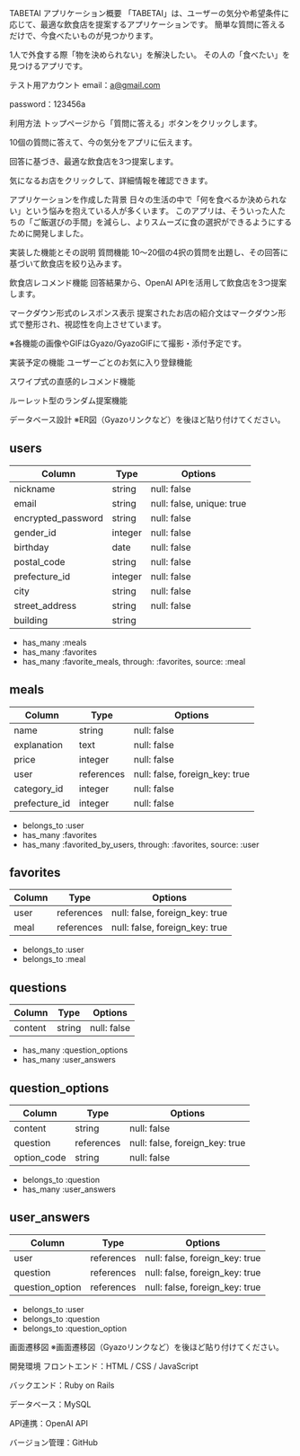 TABETAI
アプリケーション概要
「TABETAI」は、ユーザーの気分や希望条件に応じて、最適な飲食店を提案するアプリケーションです。
簡単な質問に答えるだけで、今食べたいものが見つかります。

1人で外食する際「物を決められない」を解決したい。
その人の「食べたい」を見つけるアプリです。

テスト用アカウント
email：a@gmail.com

password：123456a

利用方法
トップページから「質問に答える」ボタンをクリックします。

10個の質問に答えて、今の気分をアプリに伝えます。

回答に基づき、最適な飲食店を3つ提案します。

気になるお店をクリックして、詳細情報を確認できます。

アプリケーションを作成した背景
日々の生活の中で「何を食べるか決められない」という悩みを抱えている人が多くいます。
このアプリは、そういった人たちの「ご飯選びの手間」を減らし、よりスムーズに食の選択ができるようにするために開発しました。

実装した機能とその説明
質問機能
10〜20個の4択の質問を出題し、その回答に基づいて飲食店を絞り込みます。

飲食店レコメンド機能
回答結果から、OpenAI APIを活用して飲食店を3つ提案します。

マークダウン形式のレスポンス表示
提案されたお店の紹介文はマークダウン形式で整形され、視認性を向上させています。

※各機能の画像やGIFはGyazo/GyazoGIFにて撮影・添付予定です。

実装予定の機能
ユーザーごとのお気に入り登録機能

スワイプ式の直感的レコメンド機能

ルーレット型のランダム提案機能

データベース設計
※ER図（Gyazoリンクなど）を後ほど貼り付けてください。



## users
| Column             | Type   | Options     |
| ------------------ | ------ | ----------- |
| nickname           | string | null: false |
| email              | string | null: false, unique: true |
| encrypted_password | string | null: false |
| gender_id          | integer | null: false |
| birthday           | date   | null: false |
| postal_code        | string | null: false |
| prefecture_id      | integer | null: false |
| city               | string | null: false |
| street_address	   | string | null: false |
| building           | string |             |
- has_many :meals
- has_many :favorites
- has_many :favorite_meals, through: :favorites, source: :meal

## meals
| Column             | Type   | Options     |
| ------------------ | ------ | ----------- |
| name               | string | null: false |
| explanation        | text   | null: false |
| price              | integer | null: false |
| user               | references | null: false, foreign_key: true|
| category_id        | integer | null: false |
| prefecture_id      | integer | null: false |

- belongs_to :user
- has_many :favorites
- has_many :favorited_by_users, through: :favorites, source: :user

## favorites
| Column             | Type   | Options     |
| ------------------ | ------ | ----------- |
| user               | references | null: false, foreign_key: true|
| meal               | references | null: false, foreign_key: true|
- belongs_to :user
- belongs_to :meal


## questions
| Column  | Type   | Options     |
| ------- | ------ | ----------- |
| content | string | null: false |
- has_many :question_options
- has_many :user_answers

## question_options
| Column       | Type       | Options                         |
| ------------ | ---------- | ------------------------------- |
| content      | string     | null: false                     |
| question     | references | null: false, foreign_key: true |
| option_code | string     | null: false                     |
- belongs_to :question
- has_many :user_answers

## user_answers
| Column           | Type       | Options                         |
| ---------------- | ---------- | ------------------------------- |
| user             | references | null: false, foreign_key: true |
| question         | references | null: false, foreign_key: true |
| question_option  | references | null: false, foreign_key: true |
- belongs_to :user
- belongs_to :question
- belongs_to :question_option

画面遷移図
※画面遷移図（Gyazoリンクなど）を後ほど貼り付けてください。

開発環境
フロントエンド：HTML / CSS / JavaScript

バックエンド：Ruby on Rails

データベース：MySQL

API連携：OpenAI API

バージョン管理：GitHub